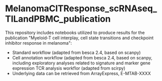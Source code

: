 # MelanomaCITResponse_scRNAseq_TILandPBMC_publication

This repository includes notebooks utilized to produce results for the publication "Myeloid-T cell interplay, cell state transitions and checkpoint inhibitor response in melanoma":

* Standard workflow (adapted from besca 2.4, based on scanpy)
* Cell annotation workflow (adapted from besca 2.4, based on scanpy, including exploratory analyses related to signature and marker gene expression
TCR analysis workflor (adapted from scirpy)
* Underlying data can be retrieved from ArrayExpress, E-MTAB-XXXX
